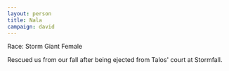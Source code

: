 ```yaml
---
layout: person
title: Nala
campaign: david
---
```


Race: Storm Giant Female

Rescued us from our fall after being ejected from Talos' court at Stormfall.